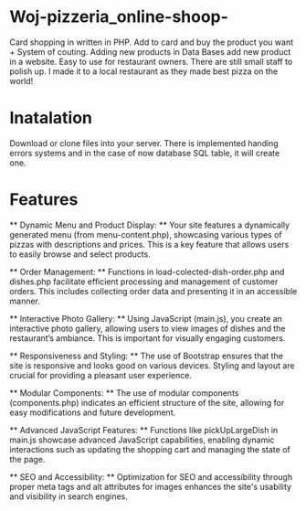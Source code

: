 # Woj-pizzeria_online-shoop-
Card shopping in written in PHP. Add to card and buy the product you want + System of couting. Adding new products in Data Bases add new product in a website. Easy to use for restaurant owners.
There are still small staff to polish up. I made it to a local restaurant as they made best pizza on the world!

# Inatalation

Download or clone files into your server. There is implemented handing errors systems and in the case of now database SQL table, it will create one. 

# Features

** Dynamic Menu and Product Display: **
Your site features a dynamically generated menu (from menu-content.php), showcasing various types of pizzas with descriptions and prices. This is a key feature that allows users to easily browse and select products.

** Order Management: **
        Functions in load-colected-dish-order.php and dishes.php facilitate efficient processing and management of customer orders. This includes collecting order data and presenting it in an accessible manner.

** Interactive Photo Gallery: **
    Using JavaScript (main.js), you create an interactive photo gallery, allowing users to view images of dishes and the restaurant’s ambiance. This is important for visually engaging customers.

** Responsiveness and Styling: **
        The use of Bootstrap ensures that the site is responsive and looks good on various devices. Styling and layout are crucial for providing a pleasant user experience.

** Modular Components: **
        The use of modular components (components.php) indicates an efficient structure of the site, allowing for easy modifications and future development.

** Advanced JavaScript Features: **
        Functions like pickUpLargeDish in main.js showcase advanced JavaScript capabilities, enabling dynamic interactions such as updating the shopping cart and managing the state of the page.

** SEO and Accessibility: **
        Optimization for SEO and accessibility through proper meta tags and alt attributes for images enhances the site's usability and visibility in search engines.
